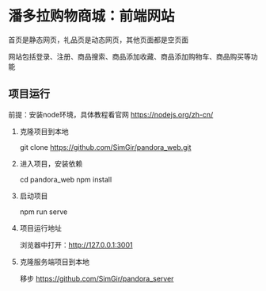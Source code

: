 # 潘多拉购物商城：前端网站

首页是静态网页，礼品页是动态网页，其他页面都是空页面

网站包括登录、注册、商品搜索、商品添加收藏、商品添加购物车、商品购买等功能

## 项目运行

前提：安装node环境，具体教程看官网 https://nodejs.org/zh-cn/ 

1. 克隆项目到本地

	git clone https://github.com/SimGir/pandora_web.git

2. 进入项目，安装依赖

	cd pandora_web
	npm install

3. 启动项目

	npm run serve

4. 项目运行地址

	浏览器中打开：http://127.0.0.1:3001 

5. 克隆服务端项目到本地

	移步 https://github.com/SimGir/pandora_server 
